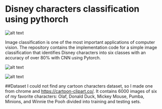 # Disney characters classification using pythorch

   ![alt text](https://github.com/sayeh31/Disney-characters-classification-with-CNN-using-pythorch/blob/main/training%20images.gif)



Image classification is one of the most important applications of computer vision. The repository contains the implementation code for a simple image classification that identifies Disney characters into six classes with an accuracy of over 80% with CNN using  Pytorch.



![alt text](https://github.com/sayeh31/Disney-characters-classification-with-CNN-using-pythorch/blob/main/test1.png)


 ![alt text](https://github.com/sayeh31/Disney-characters-classification-with-CNN-using-pythorch/blob/main/test2.png)
 
 
 ##Dataset
I could not find any cartoon characters dataset, so I made one from chrome and https://cartoon-clipart.co/. It contains 6000 images of six of my favorite characters: Olaf, Donald Duck, Mickey Mouse, Pumba, Minions, and Winnie the Pooh divided into training and testing sets.
